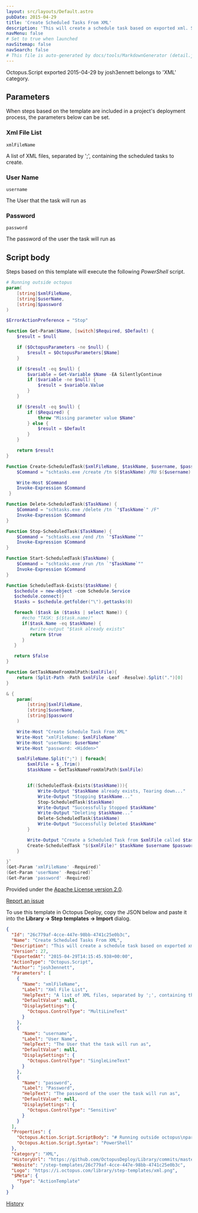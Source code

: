 ```yaml
---
layout: src/layouts/Default.astro
pubDate: 2015-04-29
title: 'Create Scheduled Tasks From XML'
description: 'This will create a schedule task based on exported xml. See https://msdn.microsoft.com/en-us/library/windows/desktop/bb736357%28v=vs.85%29.aspx for instructions on how to export scheduled tasks as xml.'
navMenu: false
# Set to true when launched
navSitemap: false
navSearch: false
# This file is auto-generated by docs/tools/MarkdownGenerator (detail.js)
---
```


Octopus.Script exported 2015-04-29 by josh3ennett belongs to 'XML' category.

## Parameters

When steps based on the template are included in a project's deployment process, the parameters below can be set.


<div class="param">

### Xml File List

`xmlFileName`

A list of XML files, separated by ';', containing the scheduled tasks to create.

</div>
        
<div class="param">

### User Name

`username`

The User that the task will run as

</div>
        
<div class="param">

### Password

`password`

The password of the user the task will run as

</div>
        

## Script body

Steps based on this template will execute the following *PowerShell* script.

```powershell
# Running outside octopus
param(
    [string]$xmlFileName,
    [string]$userName,
    [string]$password
)

$ErrorActionPreference = "Stop" 

function Get-Param($Name, [switch]$Required, $Default) {
    $result = $null

    if ($OctopusParameters -ne $null) {
        $result = $OctopusParameters[$Name]
    }

    if ($result -eq $null) {
        $variable = Get-Variable $Name -EA SilentlyContinue    
        if ($variable -ne $null) {
            $result = $variable.Value
        }
    }

    if ($result -eq $null) {
        if ($Required) {
            throw "Missing parameter value $Name"
        } else {
            $result = $Default
        }
    }

    return $result
}

Function Create-ScheduledTask($xmlFileName, $taskName, $username, $password){
	$Command = "schtasks.exe /create /tn $($taskName) /RU $($username) /RP $($password) /XML $($xmlFileName)"

	Write-Host $Command
	Invoke-Expression $Command
 }

Function Delete-ScheduledTask($TaskName) {   
	$Command = "schtasks.exe /delete /tn `"$TaskName`" /F"            
	Invoke-Expression $Command 
}

Function Stop-ScheduledTask($TaskName) {  
	$Command = "schtasks.exe /end /tn `"$TaskName`""            
	Invoke-Expression $Command 
}

Function Start-ScheduledTask($TaskName) {   
	$Command = "schtasks.exe /run /tn `"$TaskName`""            
	Invoke-Expression $Command 
}

Function ScheduledTask-Exists($taskName) {
   $schedule = new-object -com Schedule.Service 
   $schedule.connect() 
   $tasks = $schedule.getfolder("\").gettasks(0)

   foreach ($task in ($tasks | select Name)) {
	  #echo "TASK: $($task.name)"
	  if($task.Name -eq $taskName) {
		 #write-output "$task already exists"
		 return $true
	  }
   }

   return $false
}

Function GetTaskNameFromXmlPath($xmlFile){
    return (Split-Path -Path $xmlFile -Leaf -Resolve).Split(".")[0]
}

& {
    param(
        [string]$xmlFileName,
        [string]$userName,
        [string]$password
    ) 

    Write-Host "Create Schedule Task From XML"
    Write-Host "xmlFileName: $xmlFileName"
    Write-Host "userName: $userName"
    Write-Host "password: <Hidden>"

    $xmlFileName.Split(";") | foreach{
        $xmlFile = $_.Trim()
        $taskName = GetTaskNameFromXmlPath($xmlFile)


        if((ScheduledTask-Exists($taskName))){
	        Write-Output "$taskName already exists, Tearing down..."
	        Write-Output "Stopping $taskName..."
	        Stop-ScheduledTask($taskName)
	        Write-Output "Successfully Stopped $taskName"
	        Write-Output "Deleting $taskName..."
	        Delete-ScheduledTask($taskName)
	        Write-Output "Successfully Deleted $taskName"
        }

        Write-Output "Create a Scheduled Task from $xmlFile called $taskName. Run as $username" 
        Create-ScheduledTask "$($xmlFile)" $taskName $username $password
    }

}`
(Get-Param 'xmlFileName' -Required)`
(Get-Param 'userName' -Required)`
(Get-Param 'password' -Required)
```

Provided under the [Apache License version 2.0](https://github.com/OctopusDeploy/Library/blob/master/LICENSE.txt).

[Report an issue](https://github.com/OctopusDeploy/Library/issues/new?assignees=&labels=&projects=&template=bug-report.yml&title=Issue%20with%20Create%20Scheduled%20Tasks%20From%20XML&step-template=Create%20Scheduled%20Tasks%20From%20XML)

<div class="get-json">

To use this template in Octopus Deploy, copy the JSON below and paste it into the **Library → Step templates → Import** dialog.

```json
{
  "Id": "26c779af-4cce-447e-98bb-4741c25e0b3c",
  "Name": "Create Scheduled Tasks From XML",
  "Description": "This will create a schedule task based on exported xml. See https://msdn.microsoft.com/en-us/library/windows/desktop/bb736357%28v=vs.85%29.aspx for instructions on how to export scheduled tasks as xml.",
  "Version": 27,
  "ExportedAt": "2015-04-29T14:15:45.938+00:00",
  "ActionType": "Octopus.Script",
  "Author": "josh3ennett",
  "Parameters": [
    {
      "Name": "xmlFileName",
      "Label": "Xml File List",
      "HelpText": "A list of XML files, separated by ';', containing the scheduled tasks to create.",
      "DefaultValue": null,
      "DisplaySettings": {
        "Octopus.ControlType": "MultiLineText"
      }
    },
    {
      "Name": "username",
      "Label": "User Name",
      "HelpText": "The User that the task will run as",
      "DefaultValue": null,
      "DisplaySettings": {
        "Octopus.ControlType": "SingleLineText"
      }
    },
    {
      "Name": "password",
      "Label": "Password",
      "HelpText": "The password of the user the task will run as",
      "DefaultValue": null,
      "DisplaySettings": {
        "Octopus.ControlType": "Sensitive"
      }
    }
  ],
  "Properties": {
    "Octopus.Action.Script.ScriptBody": "# Running outside octopus\nparam(\n    [string]$xmlFileName,\n    [string]$userName,\n    [string]$password\n)\n\n$ErrorActionPreference = \"Stop\" \n\nfunction Get-Param($Name, [switch]$Required, $Default) {\n    $result = $null\n\n    if ($OctopusParameters -ne $null) {\n        $result = $OctopusParameters[$Name]\n    }\n\n    if ($result -eq $null) {\n        $variable = Get-Variable $Name -EA SilentlyContinue    \n        if ($variable -ne $null) {\n            $result = $variable.Value\n        }\n    }\n\n    if ($result -eq $null) {\n        if ($Required) {\n            throw \"Missing parameter value $Name\"\n        } else {\n            $result = $Default\n        }\n    }\n\n    return $result\n}\n\nFunction Create-ScheduledTask($xmlFileName, $taskName, $username, $password){\n\t$Command = \"schtasks.exe /create /tn $($taskName) /RU $($username) /RP $($password) /XML $($xmlFileName)\"\n\n\tWrite-Host $Command\n\tInvoke-Expression $Command\n }\n\nFunction Delete-ScheduledTask($TaskName) {   \n\t$Command = \"schtasks.exe /delete /tn `\"$TaskName`\" /F\"            \n\tInvoke-Expression $Command \n}\n\nFunction Stop-ScheduledTask($TaskName) {  \n\t$Command = \"schtasks.exe /end /tn `\"$TaskName`\"\"            \n\tInvoke-Expression $Command \n}\n\nFunction Start-ScheduledTask($TaskName) {   \n\t$Command = \"schtasks.exe /run /tn `\"$TaskName`\"\"            \n\tInvoke-Expression $Command \n}\n\nFunction ScheduledTask-Exists($taskName) {\n   $schedule = new-object -com Schedule.Service \n   $schedule.connect() \n   $tasks = $schedule.getfolder(\"\\\").gettasks(0)\n\n   foreach ($task in ($tasks | select Name)) {\n\t  #echo \"TASK: $($task.name)\"\n\t  if($task.Name -eq $taskName) {\n\t\t #write-output \"$task already exists\"\n\t\t return $true\n\t  }\n   }\n\n   return $false\n}\n\nFunction GetTaskNameFromXmlPath($xmlFile){\n    return (Split-Path -Path $xmlFile -Leaf -Resolve).Split(\".\")[0]\n}\n\n& {\n    param(\n        [string]$xmlFileName,\n        [string]$userName,\n        [string]$password\n    ) \n\n    Write-Host \"Create Schedule Task From XML\"\n    Write-Host \"xmlFileName: $xmlFileName\"\n    Write-Host \"userName: $userName\"\n    Write-Host \"password: <Hidden>\"\n\n    $xmlFileName.Split(\";\") | foreach{\n        $xmlFile = $_.Trim()\n        $taskName = GetTaskNameFromXmlPath($xmlFile)\n\n\n        if((ScheduledTask-Exists($taskName))){\n\t        Write-Output \"$taskName already exists, Tearing down...\"\n\t        Write-Output \"Stopping $taskName...\"\n\t        Stop-ScheduledTask($taskName)\n\t        Write-Output \"Successfully Stopped $taskName\"\n\t        Write-Output \"Deleting $taskName...\"\n\t        Delete-ScheduledTask($taskName)\n\t        Write-Output \"Successfully Deleted $taskName\"\n        }\n\n        Write-Output \"Create a Scheduled Task from $xmlFile called $taskName. Run as $username\" \n        Create-ScheduledTask \"$($xmlFile)\" $taskName $username $password\n    }\n\n}`\n(Get-Param 'xmlFileName' -Required)`\n(Get-Param 'userName' -Required)`\n(Get-Param 'password' -Required)",
    "Octopus.Action.Script.Syntax": "PowerShell"
  },
  "Category": "XML",
  "HistoryUrl": "https://github.com/OctopusDeploy/Library/commits/master/step-templates//opt/buildagent/work/75443764cd38076d/step-templates/scheduled-task-create-from-xml.json",
  "Website": "/step-templates/26c779af-4cce-447e-98bb-4741c25e0b3c",
  "Logo": "https://i.octopus.com/library/step-templates/xml.png",
  "$Meta": {
    "Type": "ActionTemplate"
  }
}
```

[History](https://github.com/OctopusDeploy/Library/commits/master/step-templates/https://github.com/OctopusDeploy/Library/commits/master/step-templates//opt/buildagent/work/75443764cd38076d/step-templates/scheduled-task-create-from-xml.json)

</div>
